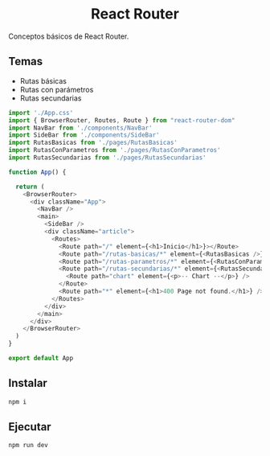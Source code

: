 <h1 align="center">React Router</h1>

Conceptos básicos de React Router.

## Temas

- Rutas básicas
- Rutas con parámetros
- Rutas secundarias

```js
import './App.css'
import { BrowserRouter, Routes, Route } from "react-router-dom"
import NavBar from './components/NavBar'
import SideBar from './components/SideBar'
import RutasBasicas from './pages/RutasBasicas'
import RutasConParametros from './pages/RutasConParametros'
import RutasSecundarias from './pages/RutasSecundarias'

function App() {

  return (
    <BrowserRouter>
      <div className="App">
        <NavBar />
        <main>
          <SideBar />
          <div className="article">
            <Routes>
              <Route path="/" element={<h1>Inicio</h1>}></Route>
              <Route path="/rutas-basicas/*" element={<RutasBasicas />}></Route>
              <Route path="/rutas-parametros/*" element={<RutasConParametros />}></Route>
              <Route path="/rutas-secundarias/*" element={<RutasSecundarias />}>
                <Route path="chart" element={<p>-- Chart --</p>} />
              </Route>
              <Route path="*" element={<h1>400 Page not found.</h1>} />
            </Routes>
          </div>
        </main>
      </div>
    </BrowserRouter>
  )
}

export default App
```

## Instalar

```bash
npm i
```

## Ejecutar

```bash
npm run dev
```